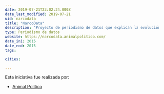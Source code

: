 ```yaml
---
date: 2019-07-21T23:02:24.000Z
date_last_modified: 2019-07-21
uid: narcodata
title: "NarcoData"
description: "Proyecto de periodismo de datos que explican la evolución y el avance de los grupos delincuenciales en México."
type: Periodismo de datos
website: https://narcodata.animalpolitico.com/
date_ini: 2015
date_end: 2015
tags:

cities: 

---
```


Esta iniciativa fue realizada por:

- [Animal Político](/organizaciones/animal-politico)
